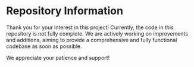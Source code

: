 # Repository Information

Thank you for your interest in this project! Currently, the code in this repository is not fully complete. We are actively working on improvements and additions, aiming to provide a comprehensive and fully functional codebase as soon as possible. 

We appreciate your patience and support!
